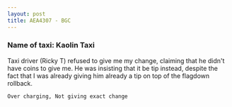 ```yaml
---
layout: post
title: AEA4307 - BGC
---
```


### Name of taxi: Kaolin Taxi

Taxi driver (Ricky T) refused to give me my change, claiming that he didn't have coins to give me. He was insisting that it be tip instead, despite the fact that I was already giving him already a tip on top of the flagdown rollback.

```Over charging, Not giving exact change```
